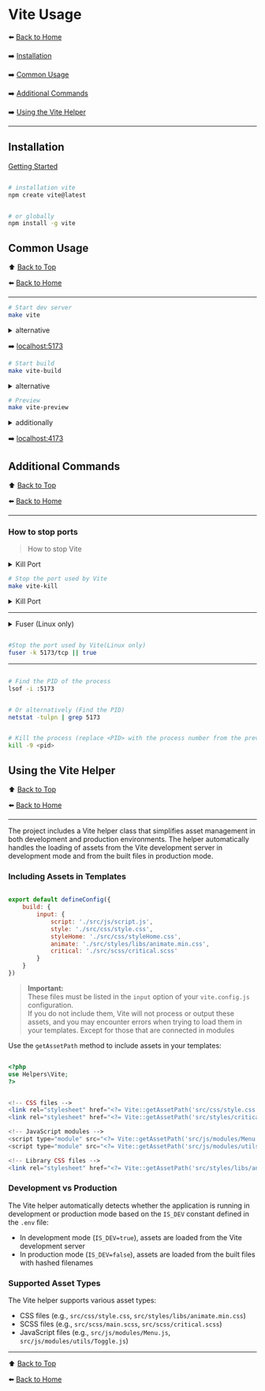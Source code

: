# Vite Usage

⬅️ [Back to Home](../README.md)

➡️ [Installation](#installation)

➡️ [Common Usage](#common-usage)

➡️ [Additional Commands](#additional-commands)

➡️ [Using the Vite Helper](#using-the-vite-helper)

---

## Installation

[Getting Started](https://vitejs.dev/guide/)

```bash

# installation vite
npm create vite@latest
```

```bash

# or globally
npm install -g vite
```

## Common Usage

⬆️ [Back to Top](#docker-usage)

⬅️ [Back to Home](../README.md)

---

```bash
# Start dev server
make vite
```

<details>
  <summary>alternative</summary>

```bash
vite
```

</details>

➡️️ [localhost:5173](http://localhost:5173)

```bash
# Start build
make vite-build
```

<details>
  <summary>alternative</summary>

```bash
vite build
```

</details>

```bash
# Preview
make vite-preview
```

<details>
  <summary>additionally</summary>

```bash
vite preview
```

</details>

➡️️ [localhost:4173](http://localhost:4173)

## Additional Commands

⬆️ [Back to Top](#vite-usage)

⬅️ [Back to Home](../README.md)

---

### How to stop ports

> How to stop Vite

<details>
  <summary>Kill Port</summary>

️️➡️ [Kill Port, NPM](https://www.npmjs.com/package/kill-port)

➡️ [Kill Port, GitHub](https://github.com/tiaanduplessis/kill-port)

---

```bash

# installation kill-port
npm install kill-port --save-dev
```

```bash 

# or globally
npm install -g kill-port
```

</details>

```bash
# Stop the port used by Vite
make vite-kill
```

<details>
  <summary>Kill Port</summary>

```bash
kill-port 4173 5173 || true
```

</details>

---

<details>
  <summary>Fuser (Linux only)</summary>

️️➡️ [Fuser](https://man7.org/linux/man-pages/man1/fuser.1.html)

---

```bash

# installation kill-port
sudo apt install psmisc
```

</details>

```bash

#Stop the port used by Vite(Linux only)
fuser -k 5173/tcp || true
```

---

```bash

# Find the PID of the process
lsof -i :5173
```

```bash

# Or alternatively (Find the PID)
netstat -tulpn | grep 5173
```

```bash

# Kill the process (replace <PID> with the process number from the previous command)
kill -9 <pid>
```

## Using the Vite Helper

⬆️ [Back to Top](#vite-usage)

⬅️ [Back to Home](../README.md)

---

The project includes a Vite helper class that simplifies asset management in both development and production
environments. The helper automatically handles the loading of assets from the Vite development server in development
mode and from the built files in production mode.

### Including Assets in Templates

```js

export default defineConfig({
    build: {
        input: {
            script: './src/js/script.js',
            style: './src/css/style.css',
            styleHome: './src/css/styleHome.css',
            animate: './src/styles/libs/animate.min.css',
            critical: './src/scss/critical.scss'
        }
    }
})
```

> **Important:**  
> These files must be listed in the `input` option of your `vite.config.js` configuration.  
> If you do not include them, Vite will not process or output these assets, and you may encounter errors when trying to
> load them in your templates.
> Except for those that are connected in modules

Use the `getAssetPath` method to include assets in your templates:

```php

<?php
use Helpers\Vite;
?>
```

```php

<!-- CSS files -->
<link rel="stylesheet" href="<?= Vite::getAssetPath('src/css/style.css') ?>">
<link rel="stylesheet" href="<?= Vite::getAssetPath('src/styles/critical.scss') ?>">

<!-- JavaScript modules -->
<script type="module" src="<?= Vite::getAssetPath('src/js/modules/Menu.js') ?>"></script>
<script type="module" src="<?= Vite::getAssetPath('src/js/modules/utils/Toggle.js') ?>"></script>

<!-- Library CSS files -->
<link rel="stylesheet" href="<?= Vite::getAssetPath('src/styles/libs/animate.min.css') ?>">
```

### Development vs Production

The Vite helper automatically detects whether the application is running in development or production mode based on the
`IS_DEV` constant defined in the `.env` file:

- In development mode (`IS_DEV=true`), assets are loaded from the Vite development server
- In production mode (`IS_DEV=false`), assets are loaded from the built files with hashed filenames

### Supported Asset Types

The Vite helper supports various asset types:

- CSS files (e.g., `src/css/style.css`, `src/styles/libs/animate.min.css`)
- SCSS files (e.g., `src/scss/main.scss`, `src/scss/critical.scss`)
- JavaScript files (e.g., `src/js/modules/Menu.js`, `src/js/modules/utils/Toggle.js`)

---

⬆️ [Back to Top](#vite-usage)

⬅️ [Back to Home](../README.md)